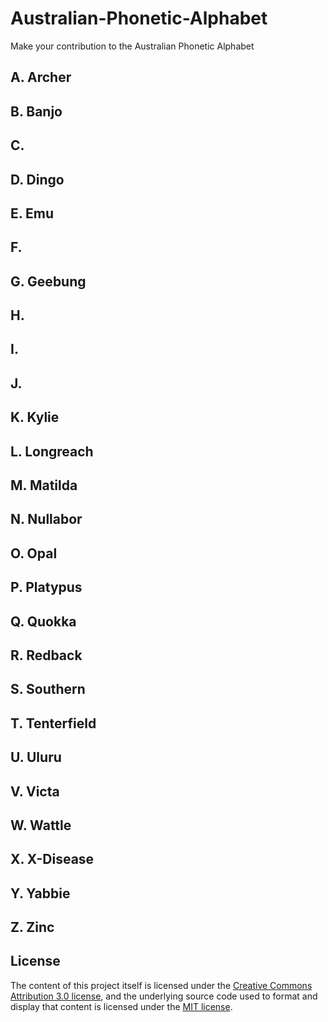 # Australian-Phonetic-Alphabet
Make your contribution to the Australian Phonetic Alphabet

## A. Archer
## B. Banjo
## C. 
## D. Dingo
## E. Emu
## F. 
## G. Geebung
## H. 
## I. 
## J. 
## K. Kylie
## L. Longreach
## M. Matilda
## N. Nullabor
## O. Opal
## P. Platypus
## Q. Quokka
## R. Redback
## S. Southern
## T. Tenterfield
## U. Uluru
## V. Victa
## W. Wattle
## X. X-Disease
## Y. Yabbie
## Z. Zinc


## License
The content of this project itself is licensed under the [Creative Commons Attribution 3.0 license](https://creativecommons.org/licenses/by/3.0/us/deed.en_US), and the underlying source code used to format and display that content is licensed under the [MIT license](https://opensource.org/licenses/mit-license.php).
